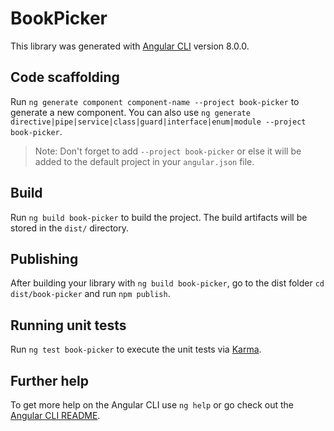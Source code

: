 # BookPicker

This library was generated with [Angular CLI](https://github.com/angular/angular-cli) version 8.0.0.

## Code scaffolding

Run `ng generate component component-name --project book-picker` to generate a new component. You can also use `ng generate directive|pipe|service|class|guard|interface|enum|module --project book-picker`.
> Note: Don't forget to add `--project book-picker` or else it will be added to the default project in your `angular.json` file. 

## Build

Run `ng build book-picker` to build the project. The build artifacts will be stored in the `dist/` directory.

## Publishing

After building your library with `ng build book-picker`, go to the dist folder `cd dist/book-picker` and run `npm publish`.

## Running unit tests

Run `ng test book-picker` to execute the unit tests via [Karma](https://karma-runner.github.io).

## Further help

To get more help on the Angular CLI use `ng help` or go check out the [Angular CLI README](https://github.com/angular/angular-cli/blob/master/README.md).
